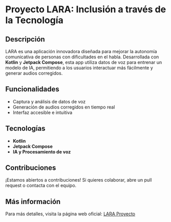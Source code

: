 # Proyecto LARA: Inclusión a través de la Tecnología

## Descripción
LARA es una aplicación innovadora diseñada para mejorar la autonomía comunicativa de personas con dificultades en el habla. Desarrollada con **Kotlin** y **Jetpack Compose**, esta app utiliza datos de voz para entrenar un modelo de IA, permitiendo a los usuarios interactuar más fácilmente y generar audios corregidos.

## Funcionalidades
- Captura y análisis de datos de voz
- Generación de audios corregidos en tiempo real
- Interfaz accesible e intuitiva

## Tecnologías
- **Kotlin**
- **Jetpack Compose**
- **IA y Procesamiento de voz**

## Contribuciones
¡Estamos abiertos a contribuciones! Si quieres colaborar, abre un pull request o contacta con el equipo.

## Más información
Para más detalles, visita la página web oficial: [LARA Proyecto](https://piafplara.es/)

